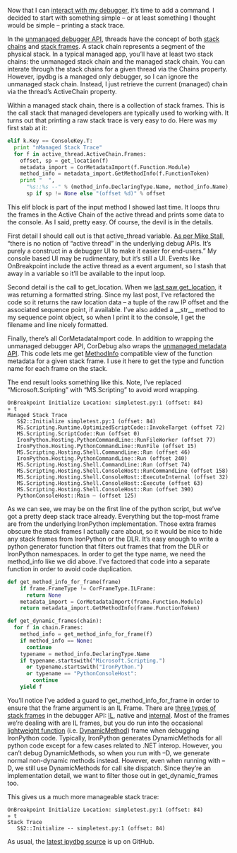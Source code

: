 Now that I can [interact with my
debugger](http://devhawk.net/2009/03/04/Writing+And+IronPython+Debugger+Adding+Interactivity.aspx),
it’s time to add a command. I decided to start with something simple –
or at least something I thought would be simple – printing a stack
trace.

In the [unmanaged debugger
API](http://msdn.microsoft.com/en-us/library/ms404520.aspx), threads
have the concept of both [stack
chains](http://msdn.microsoft.com/en-us/library/ms233401.aspx) and
[stack frames](http://msdn.microsoft.com/en-us/library/ms230151.aspx). A
stack chain represents a segment of the physical stack. In a typical
managed app, you’ll have at least two stack chains: the unmanaged stack
chain and the managed stack chain. You can interate through the stack
chains for a given thread via the Chains property. However, ipydbg is a
managed only debugger, so I can ignore the unmanaged stack chain.
Instead, I just retrieve the current (managed) chain via the thread’s
ActiveChain property.

Within a managed stack chain, there is a collection of stack frames.
This is the call stack that managed developers are typically used to
working with. It turns out that printing a raw stack trace is very easy
to do. Here was my first stab at it:

``` python
elif k.Key == ConsoleKey.T:
  print "nManaged Stack Trace"
  for f in active_thread.ActiveChain.Frames:
    offset, sp = get_location(f)
    metadata_import = CorMetadataImport(f.Function.Module)
    method_info = metadata_import.GetMethodInfo(f.FunctionToken)
    print "  ",
      "%s::%s --" % (method_info.DeclaringType.Name, method_info.Name),
      sp if sp != None else "(offset %d)" % offset
```

This elif block is part of the input method I showed last time. It loops
thru the frames in the Active Chain of the active thread and prints some
data to the console. As I said, pretty easy. Of course, the devil is in
the details.

First detail I should call out is that active\_thread variable. [As per
Mike
Stall](http://blogs.msdn.com/jmstall/archive/2006/03/21/attach_asyncbreak.aspx),
“there is no notion of “active thread” in the underlying debug APIs.
It’s purely a construct in a debugger UI to make it easier for
end-users.” My console based UI may be rudimentary, but it’s still a UI.
Events like OnBreakpoint include the active thread as a event argument,
so I stash that away in a variable so it’ll be available to the input
loop.

Second detail is the call to get\_location. When we [last saw
get\_location](http://github.com/devhawk/ipydbg/blob/112c3acdcf726c3ad89ce2def8258ecc2fb55513/ipydbg.py#L50),
it was returning a formatted string. Since my last post, I’ve refactored
the code so it returns the raw location data – a tuple of the raw IP
offset and the associated sequence point, if available. I’ve also added
a \_\_str\_\_ method to my sequence point object, so when I print it to
the console, I get the filename and line nicely formatted.

Finally, there’s all CorMetadataImport code. In addition to wrapping the
unmanaged debugger API, CorDebug also wraps the [unmanaged metadata
API](http://msdn.microsoft.com/en-us/library/ms404384.aspx). This code
lets me get
[MethodInfo](http://msdn.microsoft.com/en-us/library/system.reflection.methodinfo.aspx)
compatible view of the function metadata for a given stack frame. I use
it here to get the type and function name for each frame on the stack.

The end result looks something like this. Note, I’ve replaced
“Microsoft.Scripting” with “MS.Scripting” to avoid word wrapping.

``` 
OnBreakpoint Initialize Location: simpletest.py:1 (offset: 84)
» t
Managed Stack Trace
   S$2::Initialize simpletest.py:1 (offset: 84)
   MS.Scripting.Runtime.OptimizedScriptCode::InvokeTarget (offset 72)
   MS.Scripting.ScriptCode::Run (offset 0)
   IronPython.Hosting.PythonCommandLine::RunFileWorker (offset 77)
   IronPython.Hosting.PythonCommandLine::RunFile (offset 15)
   MS.Scripting.Hosting.Shell.CommandLine::Run (offset 46)
   IronPython.Hosting.PythonCommandLine::Run (offset 240)
   MS.Scripting.Hosting.Shell.CommandLine::Run (offset 74)
   MS.Scripting.Hosting.Shell.ConsoleHost::RunCommandLine (offset 158)
   MS.Scripting.Hosting.Shell.ConsoleHost::ExecuteInternal (offset 32)
   MS.Scripting.Hosting.Shell.ConsoleHost::Execute (offset 63)
   MS.Scripting.Hosting.Shell.ConsoleHost::Run (offset 390)
   PythonConsoleHost::Main — (offset 125)
```

As we can see, we may be on the first line of the python script, but
we’ve got a pretty deep stack trace already. Everything but the top-most
frame are from the underlying IronPython implementation. Those extra
frames obscure the stack frames I actually care about, so it would be
nice to hide any stack frames from IronPython or the DLR. It’s easy
enough to write a python generator function that filters out frames that
from the DLR or IronPython namespaces. In order to get the type name, we
need the method\_info like we did above. I’ve factored that code into a
separate function in order to avoid code duplication.

``` python
def get_method_info_for_frame(frame)
    if frame.FrameType != CorFrameType.ILFrame:
      return None
    metadata_import = CorMetadataImport(frame.Function.Module)
    return metadata_import.GetMethodInfo(frame.FunctionToken)

def get_dynamic_frames(chain):
  for f in chain.Frames:
    method_info = get_method_info_for_frame(f)
    if method_info == None:
      continue
    typename = method_info.DeclaringType.Name
    if typename.startswith("Microsoft.Scripting.")
      or typename.startswith("IronPython.")
      or typename == "PythonConsoleHost":
        continue
    yield f
```

You’ll notice I’ve added a guard to get\_method\_info\_for\_frame in
order to ensure that the frame argument is an IL Frame. There are [three
types of stack
frames](http://github.com/devhawk/ipydbg/blob/dab527c9bb39e61cc4a464d840db8ee6a2aef753/CorDebug/CorDebug/Thread.cs#L272)
in the debugger API:
[IL](http://msdn.microsoft.com/en-us/library/ms232990.aspx), native and
[internal](http://msdn.microsoft.com/en-us/library/ms232469.aspx). Most
of the frames we’re dealing with are IL frames, but you do run into the
occasional [lightweight
function](http://msdn.microsoft.com/en-us/library/system.reflection.emit.dynamicmethod.aspx)
(i.e.
[DynamicMethod](http://msdn.microsoft.com/en-us/library/system.reflection.emit.dynamicmethod.aspx))
frame when debugging IronPython code. Typically, IronPython generates
DynamicMethods for all python code except for a few cases related to
.NET interop. However, you can’t debug DynamicMethods, so when you run
with –D, we generate normal non-dynamic methods instead. However, even
when running with –D, we still use DynamicMethods for call site
dispatch. Since they’re an implementation detail, we want to filter
those out in get\_dynamic\_frames too.

This gives us a much more manageable stack trace:

```
OnBreakpoint Initialize Location: simpletest.py:1 (offset: 84)
» t
Stack Trace
   S$2::Initialize -- simpletest.py:1 (offset: 84)
```

As usual, the [latest ipydbg
source](http://github.com/devhawk/ipydbg/blob/c33cf75c4e9273a21ada00abe2403c392e4ca0a0/ipydbg.py)
is up on GitHub.

